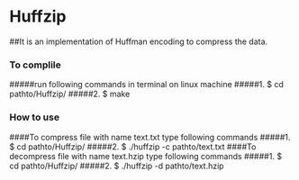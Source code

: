 # Huffzip
##It is an implementation of Huffman encoding to compress the data.
### To complile
#####run following commands in terminal on linux machine
#####1. $ cd pathto/Huffzip/
#####2. $ make
### How to use
####To compress file with name text.txt type following commands
#####1. $ cd pathto/Huffzip/
#####2. $ ./huffzip -c pathto/text.txt
####To decompress file with name text.hzip type following commands
#####1. $ cd pathto/Huffzip/
#####2. $ ./huffzip -d pathto/text.hzip
